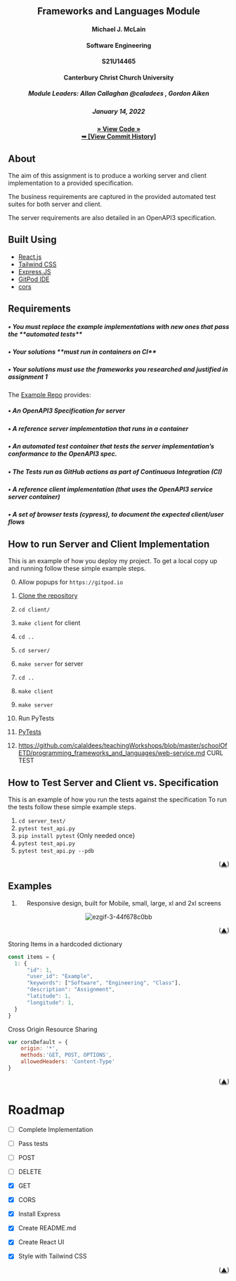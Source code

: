<div id="top"></div>

<!-- Allan's module -->
<br />
<div align="center">
  <a href="https://github.com/mm1089/frameworks_and_languages_module">
  </a>

<h2 align="center">Frameworks and Languages Module</h2>
  <h4 align="center">Michael J. McLain</h4>
  <h4 align="center">Software Engineering</h4>
  <h4 align="center">S21U14465</h4>
  <h4 align="center">Canterbury Christ Church University</h4>
  <h5 align="center">Module Leaders: Allan Callaghan @caladees , Gordon Aiken</h5>
  <h5>January 14, 2022</h5>

  <a align="center" href="https://github.com/mm1089/frameworks_and_languages_module"><strong>» View Code »</strong></a>
  <br />
  <a align="center" href="https://github.com/mm1089/frameworks_and_languages_module/commits/main"><strong>➥ [View Commit History] </strong></a>
</div>

<!-- ABOUT THE PROJECT -->
## About

  <p align="left"> The aim of this assignment is to produce a working server and client implementation to a provided specification.
  <p align="left"> The business requirements are captured in the provided automated test suites for both server and client.</p>
  <p align="left"> The server requirements are also detailed in an OpenAPI3 specification.</p>
  
  <div align="left">

## Built Using

* [React.js](https://reactjs.org/)
* [Tailwind CSS](https://tailwindcss.com/)
* [Express.JS](https://expressjs.com/)
* [GitPod IDE](https://gitpod.io)
* [cors](https://www.npmjs.com/package/cors)
</div>


<div align="left">

## Requirements

</div>

<div align="left">

<h5>• You must replace the example implementations with new ones that pass the **automated tests**<h5>
<h5>• Your solutions **must run in containers on CI**</h5>
<h5>• Your solutions must use the frameworks you researched and justified in assignment 1</h5>

The [Example Repo](https://github.com/calaldees/frameworks_and_languages_module/) provides:
<h5>• An OpenAPI3 Specification for server </h5>
<h5>• A reference server implementation that runs in a container</h5>
<h5>• An automated test container that tests the server implementation’s conformance to the OpenAPI3 spec. </h5>
<h5>• The Tests run as GitHub actions as part of Continuous Integration (CI) </h5>
<h5>• A reference client implementation (that uses the OpenAPI3 service server container) </h5>
<h5>• A set of browser tests (cypress), to document the expected client/user flows </h5>
</div>



## How to run Server and Client Implementation

This is an example of how you deploy my project.
To get a local copy up and running follow these simple example steps.

0. Allow popups for `https://gitpod.io`
1. [Clone the repository](https://github.com/mm1089/frameworks_and_languages_module)
2. `cd client/`
3. `make client` for client
4. `cd ..`
5. `cd server/`
6. `make server` for server
7. `cd ..`
8.  `make client`
9.  `make server`
10. Run PyTests
11. <a href="#tests">PyTests</a>
  
  
0. https://github.com/calaldees/teachingWorkshops/blob/master/schoolOfETD/programming_frameworks_and_languages/web-service.md CURL TEST

## How to Test Server and Client vs. Specification
<div id="tests"></div>

This is an example of how you run the tests against the specification
To run the tests follow these simple example steps.

1.  `cd server_test/`
2.  `pytest test_api.py`
3.  `pip install pytest` {Only needed once}
4.  `pytest test_api.py`
5.  `pytest test_api.py --pdb`

<p align="right">(<a href="#top">▲</a>)</p>
  
  

## Examples
<div align="center">  
  
1. Responsive design, built for Mobile, small, large, xl and 2xl screens
  
  ![ezgif-3-44f678c0bb](https://user-images.githubusercontent.com/72493335/147995251-84b0a27c-3b91-4551-b394-c039960deab5.gif)
  </div>
  

  <p align="right">(<a href="#top">▲</a>)</p>
  
<div align="left">
  
Storing Items in a hardcoded dictionary
  
```javascript
const items = {
  1: {
      "id": 1,
      "user_id": "Example",
      "keywords": ["Software", "Engineering", "Class"],
      "description": "Assignment",
      "latitude": 1,
      "longitude": 1,
  }
}
```
Cross Origin Resource Sharing
  
```javascript
var corsDefault = {
    origin: '*',
    methods:'GET, POST, OPTIONS',
    allowedHeaders: 'Content-Type'
}
```
  </div>
<p align="right">(<a href="#top">▲</a>)</p>

# Roadmap

- [ ] Complete Implementation 
- [ ] Pass tests
- [ ] POST
- [ ] DELETE
- [x] GET
- [x] CORS
- [x] Install Express
- [x] Create README.md
- [x] Create React UI
- [x] Style with Tailwind CSS


<p align="right">(<a href="#top">▲</a>)</p>

<div id="bottom"></div>
